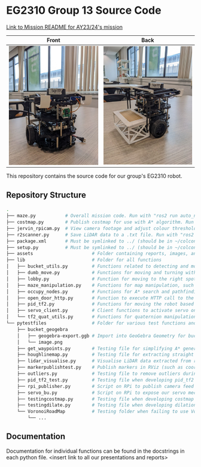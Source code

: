 # EG2310 Group 13 Source Code

[Link to Mission README for AY23/24's mission](https://github.com/edic-nus/EG2310/blob/83657e38a5a4b31f4596f709c2ed182f1c063cbf/docs/MIssion%20Readme.md)

Front | Back
:-------------------------:|:-------------------------:
!["Photo of the front of the robot"](./assets/robot_front.jpg "Front of robot") | !["Photo of the back of the robot"](./assets/robot_back.jpg "Back of robot")

This repository contains the source code for our group's EG2310 robot. 

## Repository Structure
```bash
.
├── maze.py           # Overall mission code. Run with "ros2 run auto_nav maze"
├── costmap.py        # Publish costmap for use with A* algorithm. Run with "ros2 run auto_nav costmap"
├── jervin_rpicam.py  # View camera footage and adjust colour threshold. Run with "ros2 run auto_nav jervin_rpicam"
├── r2scanner.py      # Save LiDAR data to a .txt file. Run with "ros2 run auto_nav r2scanner"
├── package.xml       # Must be symlinked to ../ (should be in ~/colcon_ws/src/auto_nav/package.xml)
├── setup.py          # Must be symlinked to ../ (should be in ~/colcon_ws/src/auto_nav/setup.py)
├── assets                      # Folder containing reports, images, and other assets
├── lib                         # Folder for all functions
│   ├── bucket_utils.py         # Functions related to detecting and moving to bucket
│   ├── dumb_move.py            # Functions for moving and turning without relying on tf / SLAM data
│   ├── lobby.py                # Function for moving to the right spot in the lobby, before turning to the doors
│   ├── maze_manipulation.py    # Functions for map manipulation, such as costmap inflation
│   ├── occupy_nodes.py         # Functions for A* search and pathfinding
│   ├── open_door_http.py       # Function to execute HTTP call to the elevator server
│   ├── pid_tf2.py              # Functions for moving the robot based on SLAM TF data
│   ├── servo_client.py         # Client functions to activate servo on the robot
│   └── tf2_quat_utils.py       # Functions for quaternion manipulation
└── pytestfiles                 # Folder for various test functions and scripts
    ├── bucket_geogebra
    │   ├── geogebra-export.ggb # Import into GeoGebra Geometry for bucket detection math
    │   └── image.png
    ├── get_waypoints.py        # Testing file for simplifying A* generated path into straight line segments
    ├── houghlinemap.py         # Testing file for extracting straight line from generated path via hough line transform
    ├── lidar_visualise.py      # Visualise LiDAR data extracted from r2scanner
    ├── markerpublishtest.py    # Publish markers in RViz (such as coordinates from from get_waypoints)
    ├── outliers.py             # Testing file to remove outliers during bucket detection
    ├── pid_tf2_test.py         # Testing file when developing pid_tf2 move functions
    ├── rpi_publisher.py        # Script on RPi to publish camera feed to ROS2 topic
    ├── servo_bu.py             # Script on RPi to expose our servo mechanism as a ROS2 service
    ├── testingcostmap.py       # Testing file when developing costmap functions
    ├── testingdilate.py        # Testing file when developing dilation functions
    └── VoronoiRoadMap          # Testing folder when failing to use Voronoi generated paths
        └── ...
```

## Documentation
Documentation for individual functions can be found in the docstrings in each python file.
\<insert link to all our presentations and reports\>
